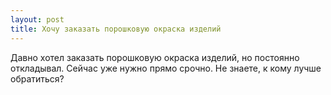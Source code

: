 ```yaml
---
layout: post 
title: Хочу заказать порошковую окраска изделий 
--- 
```

Давно хотел заказать порошковую окраска изделий, но постоянно откладывал. Сейчас уже нужно прямо срочно. Не знаете, к кому лучше обратиться?